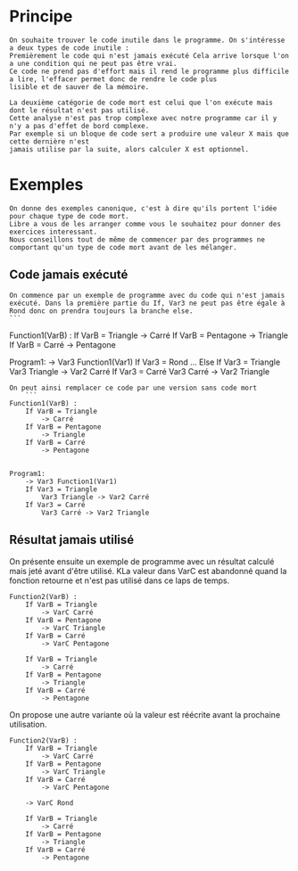 # Principe
    On souhaite trouver le code inutile dans le programme. On s'intéresse a deux types de code inutile : 
    Premièrement le code qui n'est jamais exécuté Cela arrive lorsque l'on a une condition qui ne peut pas être vrai.
    Ce code ne prend pas d'effort mais il rend le programme plus difficile a lire, l'effacer permet donc de rendre le code plus
    lisible et de sauver de la mémoire.

    La deuxième catégorie de code mort est celui que l'on exécute mais dont le résultat n'est pas utilisé.
    Cette analyse n'est pas trop complexe avec notre programme car il y n'y a pas d'effet de bord complexe.
    Par exemple si un bloque de code sert a produire une valeur X mais que cette dernière n'est
    jamais utilise par la suite, alors calculer X est optionnel.

# Exemples
    On donne des exemples canonique, c'est à dire qu'ils portent l'idée pour chaque type de code mort.
    Libre a vous de les arranger comme vous le souhaitez pour donner des exercices interessant.
    Nous conseillons tout de même de commencer par des programmes ne comportant qu'un type de code mort avant de les mélanger.

## Code jamais exécuté

    On commence par un exemple de programme avec du code qui n'est jamais exécuté. Dans la première partie du If, Var3 ne peut pas être égale à Rond donc on prendra toujours la branche else.
    ```
Function1(VarB) :
    If VarB = Triangle
        -> Carré
    If VarB = Pentagone
        -> Triangle
    If VarB = Carré
        -> Pentagone


Program1:
    -> Var3 Function1(Var1)
    If Var3 = Rond
        ...
    Else
        If Var3 = Triangle
            Var3 Triangle -> Var2 Carré
        If Var3 = Carré
            Var3 Carré -> Var2 Triangle
```
On peut ainsi remplacer ce code par une version sans code mort
    ```
Function1(VarB) :
    If VarB = Triangle
        -> Carré
    If VarB = Pentagone
        -> Triangle
    If VarB = Carré
        -> Pentagone


Program1:
    -> Var3 Function1(Var1)
    If Var3 = Triangle
        Var3 Triangle -> Var2 Carré
    If Var3 = Carré
        Var3 Carré -> Var2 Triangle
```

## Résultat jamais utilisé
On présente ensuite un exemple de programme avec un résultat calculé mais jeté avant d'être utilisé.
KLa valeur dans VarC est abandonné quand la fonction retourne et n'est pas utilisé dans ce laps de temps.
```
Function2(VarB) :
    If VarB = Triangle
        -> VarC Carré
    If VarB = Pentagone
        -> VarC Triangle
    If VarB = Carré
        -> VarC Pentagone

    If VarB = Triangle
        -> Carré
    If VarB = Pentagone
        -> Triangle
    If VarB = Carré
        -> Pentagone
```

On propose une autre variante où la valeur est réécrite avant la prochaine utilisation.
```
Function2(VarB) :
    If VarB = Triangle
        -> VarC Carré
    If VarB = Pentagone
        -> VarC Triangle
    If VarB = Carré
        -> VarC Pentagone

    -> VarC Rond

    If VarB = Triangle
        -> Carré
    If VarB = Pentagone
        -> Triangle
    If VarB = Carré
        -> Pentagone
```
